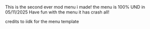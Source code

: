 This is the second ever mod menu i made!
the menu is 100% UND in 05/11/2025
Have fun with the menu it has crash all!

credits to iidk for the menu template

